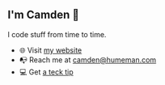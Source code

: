 ## I'm Camden 👋

I code stuff from time to time.

- 🌐 Visit [my website](https://humeman.com/)
- 📭 Reach me at camden@humeman.com
- 💻 Get [a teck tip](https://tecktip.today)
